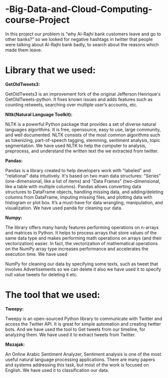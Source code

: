 # -Big-Data-and-Cloud-Computing-course-Project
In this project our problem is “why Al-Rajhi bank customers leave and go to other banks?” so we looked for negative hashtags in twitter that people were talking about Al-Rajhi bank badly, to search about the reasons which made them leave. 
# Library that we used:

**GetOldTweets3:**

GetOldTweets3 is an improvement fork of the original Jefferson Henrique's
GetOldTweets-python. It fixes known issues and adds features such as counting
retweets, searching over multiple user’s accounts, etc.

**Nltk(Natural Language Toolkit):**

NLTK is a powerful Python package that provides a set of diverse natural
languages algorithms. It is free, opensource, easy to use, large community, and
well documented. NLTK consists of the most common algorithms such as
tokenizing, part-of-speech tagging, stemming, sentiment analysis, topic
segmentation. We have used NLTK to help the computer to analysis, preprocess,
and understand the written text the we extracted from twitter.

**Pandas:**

Pandas is a library created to help developers work with "labeled" and "relational"
data intuitively. It's based on two main data structures: "Series" (one-dimensional,
like a list of items) and "Data Frames" (two-dimensional, like a table with multiple
columns). Pandas allows converting data structures to DataFrame objects, handling
missing data, and adding/deleting columns from DataFrame, imputing missing
files, and plotting data with histogram or plot box. It’s a must-have for data
wrangling, manipulation, and visualization. We have used panda for cleaning our
data.

**Numpy:**

The library offers many handy features performing operations on n-arrays and
matrices in Python. It helps to process arrays that store values of the same data
type and makes performing math operations on arrays (and their vectorization)
easier. In fact, the vectorization of mathematical operations on the NumPy array
type increases performance and accelerates the execution time. We have used


NumPy for cleaning our data by specifying some texts, such as tweet that involves
Advertisements so we can delete it also we have used it to specify null value tweets
for deleting it etc.

# The tool that we used:

**Tweepy:**

Tweepy is an open-sourced Python library to communicate with Twitter and
access the Twitter API. It is great for simple automation and creating twitter bots.
And we have used the tool to Get tweets from our timeline, for analyzing them. We
have used it to extract tweets from Twitter.

**Mazajak:**

An Online Arabic Sentiment Analyzer, Sentiment analysis is one of the most
useful natural language processing applications. There are many papers and
systems addressing this task, but most of the work is focused on English. We have
used it to classification our data.

